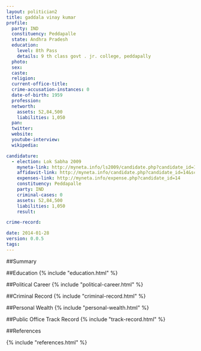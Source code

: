 ```yaml
---
layout: politician2
title: gaddala vinay kumar
profile: 
  party: IND
  constituency: Peddapalle
  state: Andhra Pradesh
  education: 
    level: 8th Pass
    details: 9 th class govt . jr. college, peddapally
  photo: 
  sex: 
  caste: 
  religion: 
  current-office-title: 
  crime-accusation-instances: 0
  date-of-birth: 1959
  profession: 
  networth: 
    assets: 52,84,500
    liabilities: 1,050
  pan: 
  twitter: 
  website: 
  youtube-interview: 
  wikipedia: 

candidature: 
  - election: Lok Sabha 2009
    myneta-link: http://myneta.info/ls2009/candidate.php?candidate_id=14
    affidavit-link: http://myneta.info/candidate.php?candidate_id=14&scan=original
    expenses-link: http://myneta.info/expense.php?candidate_id=14
    constituency: Peddapalle 
    party: IND
    criminal-cases: 0
    assets: 52,84,500
    liabilities: 1,050
    result:  

crime-record: 

date: 2014-01-28
version: 0.0.5
tags: 
---
```

##Summary


##Education
{% include "education.html" %}


##Political Career
{% include "political-career.html" %}


##Criminal Record
{% include "criminal-record.html" %}


##Personal Wealth
{% include "personal-wealth.html" %}


##Public Office Track Record
{% include "track-record.html" %}


##References


{% include "references.html" %}